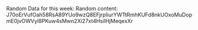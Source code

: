 Random Data for this week: Random content: J70oErVufOah58RsA89YUo9wzQ8EFjrpliurYWTtRmhKUFd8nkUOxoMuDopmE0jvOWVyl8PKuw4sMwn2Xi27xt4HsilHjMeqexXr
